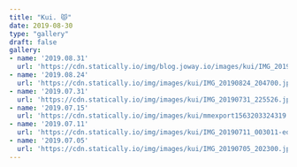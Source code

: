 ```yaml
---
title: "Kui. 😾"
date: 2019-08-30
type: "gallery"
draft: false
gallery:
- name: '2019.08.31'
  url: 'https://cdn.statically.io/img/blog.joway.io/images/kui/IMG_20190831_191500.jpg'
- name: '2019.08.24'
  url: 'https://cdn.statically.io/img/images/kui/IMG_20190824_204700.jpg'
- name: '2019.07.31'
  url: 'https://cdn.statically.io/img/images/kui/IMG_20190731_225526.jpg'
- name: '2019.07.15'
  url: 'https://cdn.statically.io/img/images/kui/mmexport1563203324319.jpg'
- name: '2019.07.11'
  url: 'https://cdn.statically.io/img/images/kui/IMG_20190711_003011-edited.jpg'
- name: '2019.07.05'
  url: 'https://cdn.statically.io/img/images/kui/IMG_20190705_202300.jpg'
---
```

